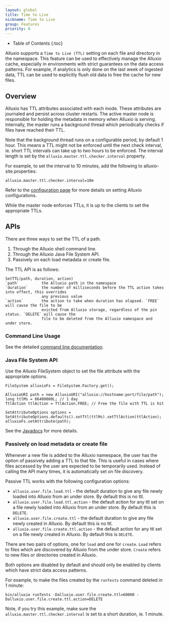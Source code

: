 ```yaml
---
layout: global
title: Time to Live
nickname: Time to Live
group: Features
priority: 8
---
```


* Table of Contents
{:toc}

Alluxio supports a `Time to Live (TTL)` setting on each file and directory in the namespace. This
feature can be used to effectively manage the Alluxio cache, especially in environments with strict
guarantees on the data access patterns. For example, if analytics is only done on the last week of
ingested data, TTL can be used to explicitly flush old data to free the cache for new
files.

## Overview

Alluxio has TTL attributes associated with each inode. These attributes are journaled and persist
across cluster restarts. The active master node is responsible for holding the metadata in memory
when Alluxio is serving. Internally, the master runs a background thread which periodically checks
if files have reached their TTL.

Note that the background thread runs on a configurable period, by default 1 hour. This means a TTL
might not be enforced until the next check interval, ie. short TTL intervals can take up to
two hours to be enforced. The interval length is set by the `alluxio.master.ttl.checker.interval`
property.

For example, to set the interval to 10 minutes, add the following to alluxio-site.properties:

```
alluxio.master.ttl.checker.interval=10m
```

Refer to the [configuration page](Configuration-Settings.html) for more details on setting Alluxio
configurations.

While the master node enforces TTLs, it is up to the clients to set the appropriate TTLs.

## APIs

There are three ways to set the TTL of a path.

1. Through the Alluxio shell command line.
1. Through the Alluxio Java File System API.
1. Passively on each load metadata or create file.

The TTL API is as follows:

```
SetTTL(path, duration, action)
`path` 			the Alluxio path in the namespace
`duration` 		the number of milliseconds before the TTL action takes into effect, this overrides
				any previous value
`action`		the action to take when duration has elapsed. `FREE` will cause the file to be
				evicted from Alluxio storage, regardless of the pin status. `DELETE` will cause the
				file to be deleted from the Alluxio namespace and under store.
```

### Command Line Usage

See the detailed [command line documentation](Command-Line-Interface.html#setttl).

### Java File System API

Use the Alluxio FileSystem object to set the file attribute with the appropriate options.

```
FileSystem alluxioFs = FileSystem.Factory.get();

AlluxioURI path = new AlluxioURI("alluxio://hostname:port/file/path");
long ttlMs = 86400000L; // 1 day
TtlAction ttlAction = TtlAction.FREE; // Free the file with TTL is hit

SetAttributeOptions options = SetAttributeOptions.defaults().setTtl(ttlMs).setTtlAction(ttlAction);
alluxioFs.setAttribute(path);
```

See the [Javadocs](http://www.alluxio.org/javadoc/{{site.ALLUXIO_MAJOR_VERSION}}/index.html) for
more details.

### Passively on load metadata or create file

Whenever a new file is added to the Alluxio namespace, the user has the option of passively adding
a TTL to that file. This is useful in cases where files accessed by the user are expected to be
temporarily used. Instead of calling the API many times, it is automatically set on file discovery.

Passive TTL works with the following configuration options:

* `alluxio.user.file.load.ttl` - the default duration to give any file newly loaded into Alluxio from
an under store. By default this is no ttl.
* `alluxio.user.file.load.ttl.action` - the default action for any ttl set on a file newly loaded into
Alluxio from an under store. By default this is `DELETE`.
* `alluxio.user.file.create.ttl` - the default duration to give any file newly created in Alluxio. By
default this is no ttl.
* `alluxio.user.file.create.ttl.action` - the default action for any ttl set on a file newly created
in Alluxio. By default this is `DELETE`.

There are two pairs of options, one for `load` and one for `create`. `Load` refers to files which
are discovered by Alluxio from the under store. `Create` refers to new files or directories created
in Alluxio.

Both options are disabled by default and should only be enabled by clients which have strict data
access patterns.

For example, to make the files created by the `runTests` command deleted in 1 minute:

```
bin/alluxio runTests -Dalluxio.user.file.create.ttl=60000 -Dalluxio.user.file.create.ttl.action=DELETE
```

Note, if you try this example, make sure the `alluxio.master.ttl.checker.interval` is set to a short
duration, ie. 1 minute.